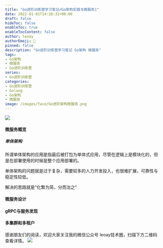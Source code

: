 ```yaml
---
title: "Go进阶训练营学习笔记☍Go架构实践与微服务1"
date: 2022-01-01T14:28:31+08:00
draft: false
hideToc: false
enableToc: true
enableTocContent: false
author: leoay
authorEmoji: 🎅
pinned: false
description: "Go进阶训练营学习笔记 Go架构 微服务"
tags:
- Go架构
- 微服务
- Go进阶训练营
series:
- Go进阶训练营
categories:
- Go进阶训练营
- Golang
- Go架构
- 微服务
image: /images/face/Go进阶架构微服务.png
---
```


![](https://pic4.zhimg.com/v2-683be6cff5288cd457d0241e4b760c6c)

#### 微服务概览




##### 单体架构

所谓单体架构的应用是指最后被打包为单体式应用，尽管在逻辑上是模块化的，但是在部署使用的时候是整个应用部署的。

单体架构的问题就是过于复杂，需要较多的人力开发投入，也很难扩展，可靠性与稳定性较低。

解决的思路就是“化繁为简，分而治之”



#### 微服务设计



#### gRPC与服务发现




#### 多集群和多租户




感谢朋友们的阅读，欢迎大家关注我的微信公众号 leoay技术圈，扫描下方二维码查看详情。
![](/images/whoami/leoaytechgzh.jpg)